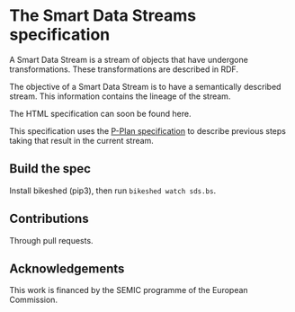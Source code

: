 # The Smart Data Streams specification

A Smart Data Stream is a stream of objects that have undergone transformations. These transformations are described in RDF.

The objective of a Smart Data Stream is to have a semantically described stream. This information contains the lineage of the stream.

The HTML specification can soon be found here.

This specification uses the [P-Plan specification](http://vocab.linkeddata.es/p-plan/) to describe previous steps taking that result in the current stream.


## Build the spec

Install bikeshed (pip3), then run `bikeshed watch sds.bs`.


## Contributions

Through pull requests.

## Acknowledgements

This work is financed by the SEMIC programme of the European Commission.

